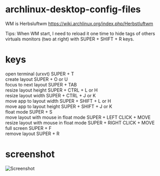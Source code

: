 archlinux-desktop-config-files
=================
WM is Herbsluftwm
https://wiki.archlinux.org/index.php/Herbstluftwm

 Tips: When WM start, I need to reload it one time to hide tags of others virtuals monitors (two at right) with SUPER + SHIFT + R keys.

 keys
=================
open terminal (urxvt) SUPER + T<br>
create layout SUPER + O or U<br>
focus to next layout SUPER + TAB<br>
resize layout height SUPER + CTRL + L or H<br>
resize layout width SUPER + CTRL + J or K<br>
move app to layout width SUPER + SHIFT + L or H <br>
move app to layout height SUPER + SHIFT + J or K<br>
float mode SUPER + S<br>
move layout with mouse in float mode SUPER + LEFT CLICK + MOVE<br>
resize layout with mouse in float mode SUPER + RIGHT CLICK + MOVE<br>
full screen SUPER + F<br>
remove layout SUPER + R<br>

screenshot
=================
![Screenshot](https://raw.githubusercontent.com/oxhak/archlinux-desktop-config-files/master/screenshot.png "Screenshot")